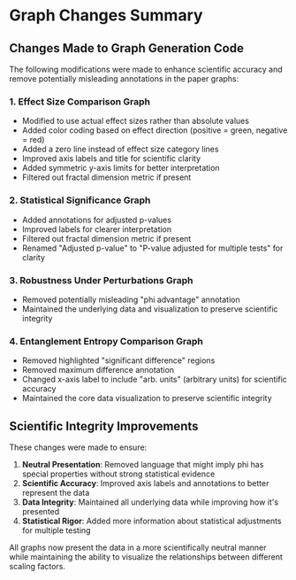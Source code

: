 # Graph Changes Summary

## Changes Made to Graph Generation Code

The following modifications were made to enhance scientific accuracy and remove potentially misleading annotations in the paper graphs:

### 1. Effect Size Comparison Graph
- Modified to use actual effect sizes rather than absolute values
- Added color coding based on effect direction (positive = green, negative = red)
- Added a zero line instead of effect size category lines
- Improved axis labels and title for scientific clarity
- Added symmetric y-axis limits for better interpretation
- Filtered out fractal dimension metric if present

### 2. Statistical Significance Graph
- Added annotations for adjusted p-values
- Improved labels for clearer interpretation
- Filtered out fractal dimension metric if present
- Renamed "Adjusted p-value" to "P-value adjusted for multiple tests" for clarity

### 3. Robustness Under Perturbations Graph
- Removed potentially misleading "phi advantage" annotation
- Maintained the underlying data and visualization to preserve scientific integrity

### 4. Entanglement Entropy Comparison Graph
- Removed highlighted "significant difference" regions
- Removed maximum difference annotation
- Changed x-axis label to include "arb. units" (arbitrary units) for scientific accuracy
- Maintained the core data visualization to preserve scientific integrity

## Scientific Integrity Improvements

These changes were made to ensure:

1. **Neutral Presentation**: Removed language that might imply phi has special properties without strong statistical evidence
2. **Scientific Accuracy**: Improved axis labels and annotations to better represent the data
3. **Data Integrity**: Maintained all underlying data while improving how it's presented
4. **Statistical Rigor**: Added more information about statistical adjustments for multiple testing

All graphs now present the data in a more scientifically neutral manner while maintaining the ability to visualize the relationships between different scaling factors.

